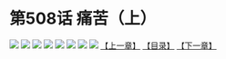 # 第508话 痛苦（上）
![](https://mhpic.xiaomingtaiji.net/comic/D/斗破苍穹拆分版/508话/1.jpg-zymk.middle.webp)
![](https://mhpic.xiaomingtaiji.net/comic/D/斗破苍穹拆分版/508话/2.jpg-zymk.middle.webp)
![](https://mhpic.xiaomingtaiji.net/comic/D/斗破苍穹拆分版/508话/3.jpg-zymk.middle.webp)
![](https://mhpic.xiaomingtaiji.net/comic/D/斗破苍穹拆分版/508话/4.jpg-zymk.middle.webp)
![](https://mhpic.xiaomingtaiji.net/comic/D/斗破苍穹拆分版/508话/5.jpg-zymk.middle.webp)
![](https://mhpic.xiaomingtaiji.net/comic/D/斗破苍穹拆分版/508话/6.jpg-zymk.middle.webp)
![](https://mhpic.xiaomingtaiji.net/comic/D/斗破苍穹拆分版/508话/7.jpg-zymk.middle.webp)
![](https://mhpic.xiaomingtaiji.net/comic/D/斗破苍穹拆分版/508话/8.jpg-zymk.middle.webp)
[【上一章】](./507.md)
[【目录】](./README.md)
[【下一章】](./509.md)
